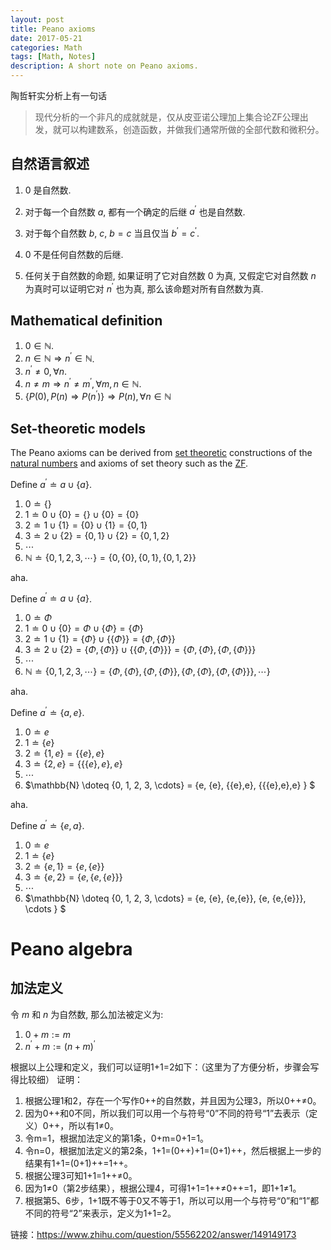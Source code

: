 ```yaml
---
layout: post
title: Peano axioms
date: 2017-05-21
categories: Math
tags: [Math, Notes]
description: A short note on Peano axioms.
---
```


陶哲轩实分析上有一句话
> 现代分析的一个非凡的成就就是，仅从皮亚诺公理加上集合论ZF公理出发，就可以构建数系，创造函数，并做我们通常所做的全部代数和微积分。


## 自然语言叙述


1. 0 是自然数.

2. 对于每一个自然数 $a$, 都有一个确定的后继 $a^{'}$ 也是自然数.

3. 对于每个自然数 $b$, $c$, $b=c$ 当且仅当 $b^{'}=c^{'}$.

4. 0 不是任何自然数的后继.

5. 任何关于自然数的命题, 如果证明了它对自然数 0 为真, 又假定它对自然数 $n$ 为真时可以证明它对 $n^{'}$ 也为真, 那么该命题对所有自然数为真.

## Mathematical definition

1. $0 \in \mathbb{N}$.
2. $n \in \mathbb{N} \Rightarrow n^{'} \in \mathbb{N}$.
3. $n^{'}\neq 0, \forall n$.
4. $n \neq m \Rightarrow n^{'} \neq m^{'}, \forall m, n \in \mathbb{N}$.
5. $\{P(0),P(n) \Rightarrow P(n^{'})\}\Rightarrow P(n), \forall n \in \mathbb{N}$



## Set-theoretic models

The Peano axioms can be derived from [set theoretic](https://en.wikipedia.org/wiki/Set_theory) constructions of the [natural numbers](https://en.wikipedia.org/wiki/Natural_number) and axioms of set theory such as the [ZF](https://en.wikipedia.org/wiki/Zermelo%E2%80%93Fraenkel_set_theory).

Define  $a^{'}\doteq a \cup\{a\}$.

1. $0 \doteq \{\}$
2. $1 \doteq 0 \cup \{0\} = \{\} \cup \{0\}=\{0\}$
3. $2 \doteq 1 \cup \{1\} = \{0\} \cup \{1\} = \{0,1\}$
4. $3 \doteq 2 \cup \{2\} = \{0,1\} \cup \{2\} = \{0,1,2\}$
5. $\cdots$
6. $\mathbb{N} \doteq \{0, 1, 2, 3,\cdots\} = \{0, \{0\}, \{0,1\}, \{0,1,2\} \}$

aha.

Define  $a^{'}\doteq a \cup\{a\}$.

1. $0 \doteq \Phi$
2. $1 \doteq 0\cup \{0\} = \Phi \cup \{\Phi\} = \{\Phi\}$
3. $2 \doteq 1 \cup \{1\} = \{\Phi\} \cup \{\{\Phi\}\} = \{\Phi,\{\Phi\}\}$
4. $3 \doteq 2 \cup \{2\} = \{\Phi,\{\Phi\}\} \cup \{\{\Phi,\{\Phi\}\}\} = \{\Phi,\{\Phi\},\{\Phi,\{\Phi\}\}\}$
5. $\cdots$
6. $\mathbb{N} \doteq \{0, 1, 2, 3, \cdots\}  = \{\Phi,  \{\Phi\}, \{ \Phi, \{\Phi\}\}, \{ \Phi,  \{\Phi\}, \{ \Phi, \{\Phi\}\}\},\cdots\}$

aha.

Define  $a^{'}\doteq \{a,e\}$.

1. $0 \doteq e$
2. $1 \doteq \{e\}$
3. $2 \doteq \{1,e\} = \{\{e\},e\}$
4. $3 \doteq \{2,e\} = \{\{\{e\},e\},e\}$
5. $\cdots$
6. $\mathbb{N} \doteq \{0, 1, 2, 3, \cdots\} = \{e, \{e\}, \{\{e\},e\}, \{\{\{e\},e\},e\} \} $

aha.

Define  $a^{'}\doteq \{e,a\}$.


1. $0 \doteq e$
2. $1 \doteq \{e\}$
3. $2 \doteq \{e,1\} = \{e,\{e\}\}$
4. $3 \doteq \{e,2\} = \{e, \{e,\{e\}\}\}$
5. $\cdots$
6. $\mathbb{N} \doteq \{0, 1, 2, 3, \cdots\} = \{e, \{e\}, \{e,\{e\}\}, \{e, \{e,\{e\}\}\}, \cdots \} $

# Peano algebra

## 加法定义
令 $m$ 和 $n$ 为自然数, 那么加法被定义为:
1. $0+m:=m$
2. $n^{'}+m:=(n+m)^{'}$

根据以上公理和定义，我们可以证明1+1=2如下：（这里为了方便分析，步骤会写得比较细）
证明：
1. 根据公理1和2，存在一个写作0++的自然数，并且因为公理3，所以0++≠0。 
2. 因为0++和0不同，所以我们可以用一个与符号“0”不同的符号“1”去表示（定义）0++，所以有1≠0。
3. 令m=1，根据加法定义的第1条，0+m=0+1=1。
4. 令n=0，根据加法定义的第2条，1+1=(0++)+1=(0+1)++，然后根据上一步的结果有1+1=(0+1)++=1++。
5. 根据公理3可知1+1=1++≠0。
6. 因为1≠0（第2步结果），根据公理4，可得1+1=1++≠0++=1，即1+1≠1。
7. 根据第5、6步，1+1既不等于0又不等于1，所以可以用一个与符号“0”和“1”都不同的符号“2”来表示，定义为1+1=2。

链接：<https://www.zhihu.com/question/55562202/answer/149149173>

